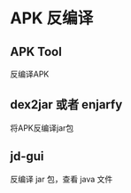 # APK 反编译

## APK Tool 

反编译APK

## dex2jar 或者 enjarfy

将APK反编译jar包

## jd-gui

反编译 jar 包，查看 java 文件